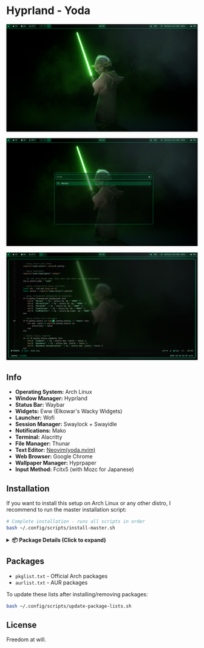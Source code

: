 # Hyprland - Yoda

![yoda_desktop preview](assets/desktop.png)

![yoda_hyprland preview](assets/with_wofi.png)

![yoda_hyprland_with_code preview](assets/preview_with_code.png)

## Info

- **Operating System:** Arch Linux
- **Window Manager:** Hyprland
- **Status Bar:** Waybar
- **Widgets:** Eww (Elkowar's Wacky Widgets)
- **Launcher:** Wofi
- **Session Manager:** Swaylock + Swayidle
- **Notifications:** Mako
- **Terminal:** Alacritty
- **File Manager:** Thunar
- **Text Editor:** [Neovim(yoda.nvim)](https://github.com/kuri-sun/yoda.nvim)
- **Web Browser:** Google Chrome
- **Wallpaper Manager:** Hyprpaper
- **Input Method:** Fcitx5 (with Mozc for Japanese)

## Installation

If you want to install this setup on Arch Linux or any other distro, I recommend to run the master installation script:

```bash
# Complete installation - runs all scripts in order
bash ~/.config/scripts/install-master.sh
```

<details>
<summary><b>📦 Package Details (Click to expand)</b></summary>

**Core Hyprland & Wayland:**

> hyprland, hyprpaper, swayidle, swaylock, wl-clipboard, waybar, eww, wofi, mako

**Screen Capture & Recording:**

> grim, slurp, obs-studio, obs-cli

**Terminal & Development:**

> alacritty, neovim, tmux, zsh, git, lazygit, htop, nodejs, npm, python-pip, go

**File Management:**

> thunar, thunar-volman, tumbler, gvfs, gvfs-mtp, gvfs-smb, gvfs-afc

**Audio:**

> pipewire, pipewire-alsa, pipewire-pulse, wireplumber, pavucontrol, pamixer, mpd, mpc

**Fonts:**

> ttf-jetbrains-mono, ttf-nerd-fonts-symbols, noto-fonts, noto-fonts-cjk, noto-fonts-emoji

**Input Method (Japanese):**

> fcitx5, fcitx5-mozc, fcitx5-gtk, fcitx5-qt, fcitx5-configtool

**Utilities:**

> brightnessctl, fastfetch, fzf, fd, ripgrep, unzip, wget, reflector

**System:**

> base, base-devel, linux, linux-firmware, grub, efibootmgr, networkmanager, ufw, gufw, intel-media-driver

</details>

## Packages

- `pkglist.txt` - Official Arch packages
- `aurlist.txt` - AUR packages

To update these lists after installing/removing packages:

```bash
bash ~/.config/scripts/update-package-lists.sh
```

## License

Freedom at will.
